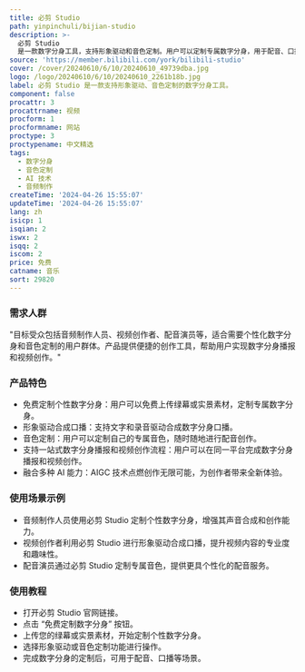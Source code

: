 ```yaml
---
title: 必剪 Studio
path: yinpinchuli/bijian-studio
description: >-
  必剪 Studio
  是一款数字分身工具，支持形象驱动和音色定制。用户可以定制专属数字分身，用于配音、口播等场景。产品背景为解决用户在音频制作中个性化需求的问题，定位于提供便捷的数字分身创作工具。
source: 'https://member.bilibili.com/york/bilibili-studio'
cover: /cover/20240610/6/10/20240610_49739dba.jpg
logo: /logo/20240610/6/10/20240610_2261b18b.jpg
label: 必剪 Studio 是一款支持形象驱动、音色定制的数字分身工具。
component: false
procattr: 3
procattrname: 视频
procform: 1
procformname: 网站
proctype: 3
proctypename: 中文精选
tags:
  - 数字分身
  - 音色定制
  - AI 技术
  - 音频制作
createTime: '2024-04-26 15:55:07'
updateTime: '2024-04-26 15:55:07'
lang: zh
isicp: 1
isqian: 2
iswx: 2
isqq: 2
iscom: 2
price: 免费
catname: 音乐
sort: 29820
---
```




### 需求人群
"目标受众包括音频制作人员、视频创作者、配音演员等，适合需要个性化数字分身和音色定制的用户群体。产品提供便捷的创作工具，帮助用户实现数字分身播报和视频创作。"

### 产品特色
* 免费定制个性数字分身：用户可以免费上传绿幕或实景素材，定制专属数字分身。
* 形象驱动合成口播：支持文字和录音驱动合成数字分身口播。
* 音色定制：用户可以定制自己的专属音色，随时随地进行配音创作。
* 支持一站式数字分身播报和视频创作流程：用户可以在同一平台完成数字分身播报和视频创作。
* 融合多种 AI 能力：AIGC 技术点燃创作无限可能，为创作者带来全新体验。

### 使用场景示例
* 音频制作人员使用必剪 Studio 定制个性数字分身，增强其声音合成和创作能力。
* 视频创作者利用必剪 Studio 进行形象驱动合成口播，提升视频内容的专业度和趣味性。
* 配音演员通过必剪 Studio 定制专属音色，提供更具个性化的配音服务。

### 使用教程
* 打开必剪 Studio 官网链接。
* 点击 “免费定制数字分身” 按钮。
* 上传您的绿幕或实景素材，开始定制个性数字分身。
* 选择形象驱动或音色定制功能进行操作。
* 完成数字分身的定制后，可用于配音、口播等场景。

  
